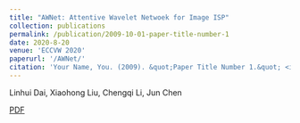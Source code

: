 ```yaml
---
title: "AWNet: Attentive Wavelet Netwoek for Image ISP"
collection: publications
permalink: /publication/2009-10-01-paper-title-number-1
date: 2020-8-20
venue: 'ECCVW 2020'
paperurl: '/AWNet/'
citation: 'Your Name, You. (2009). &quot;Paper Title Number 1.&quot; <i>Journal 1</i>. 1(1).'
---
```

Linhui Dai, Xiaohong Liu, Chengqi Li, Jun Chen

[PDF](https://arxiv.org/abs/2008.09228)

